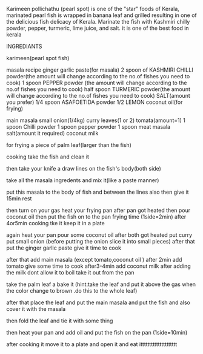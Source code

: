 Karimeen pollichathu (pearl spot) is one of the "star" foods of Kerala, marinated pearl fish is wrapped in banana leaf and grilled resulting in one of the delicious fish delicacy of Kerala. Marinate the fish with Kashmiri chilly powder, pepper, turmeric, lime juice, and salt.
it is one of the best food in kerala

INGREDIANTS

karimeen(pearl spot fish)

masala recipe
ginger garlic paste(for masala)
2 spoon of KASHMIRI CHILLI powder(the amount will change according to the no.of fishes you need to cook)
1 spoon PEPPER powder (the amount will change according to the no.of fishes you need to cook)
half spoon TURMERIC powder(the amount will change according to the no.of fishes you need to cook)
SALT(amount you prefer)
1/4 spoon ASAFOETIDA powder
1/2 LEMON
coconut oil(for frying)

main masala
small onion(1/4kg)
curry leaves(1 or 2)
tomata(amount=1)
1 spoon Chilli powder
1 spoon pepper powder
1 spoon meat masala
salt(amount it required)
coconut milk

for frying
a piece of palm leaf(larger than the fish)

cooking
take the fish and clean it

then take your knife a draw lines on the fish's body(both side)

take all the masala ingredents and mix it(like a paste manner)

put this masala to the body of fish and between the lines also
then give it 15min rest

then turn on your gas
heat your frying pan
after pan got heated then pour coconut oil
then put the fish on to the pan
frying time (1side=2min)
after 4or5min cooking tke it keep it in a plate


again heat your pan 
pour some coconut oil
after both got heated
put curry  
put small onion (before putting the onion slice it into small pieces)
after that put the ginger garlic paste
give it time to cook 

after that add main masala (except tomato,coconut oil )
after 2min
add tomato
give some time to cook
after3-4min 
add coconut milk
after adding the milk dont allow it to boil
take it out from the pan

take the palm leaf a bake it (hint:take the leaf and put it above the gas when the color change to brown .do this to the whole leaf)

after that place the leaf and put the main masala and put the fish and also cover it with the masala

then fold the leaf and tie it with some thing

then heat your pan and add oil 
and put the fish on the pan (1side=10min)

after cooking it 
move it to a plate
and open it 
and eat ittttttttttttttttttttt


